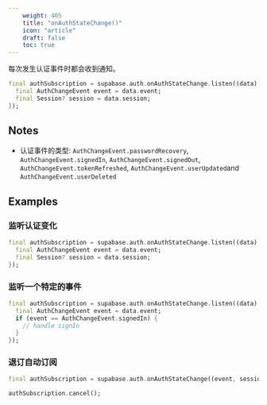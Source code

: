 ```yaml
---
    weight: 405
    title: "onAuthStateChange()"
    icon: "article"
    draft: false
    toc: true
---
```


每次发生认证事件时都会收到通知。


```dart
final authSubscription = supabase.auth.onAuthStateChange.listen((data) {
  final AuthChangeEvent event = data.event;
  final Session? session = data.session;
});
```






## Notes

- 认证事件的类型: `AuthChangeEvent.passwordRecovery`, `AuthChangeEvent.signedIn`, `AuthChangeEvent.signedOut`, `AuthChangeEvent.tokenRefreshed`, `AuthChangeEvent.userUpdated`and `AuthChangeEvent.userDeleted`










## Examples

### 监听认证变化



```dart
final authSubscription = supabase.auth.onAuthStateChange.listen((data) {
  final AuthChangeEvent event = data.event;
  final Session? session = data.session;
});
```

### 监听一个特定的事件



```dart
final authSubscription = supabase.auth.onAuthStateChange.listen((data) {
  final AuthChangeEvent event = data.event;
  if (event == AuthChangeEvent.signedIn) {
    // handle signIn
  }
});
```

### 退订自动订阅



```dart
final authSubscription = supabase.auth.onAuthStateChange((event, session) {});

authSubscription.cancel();
```